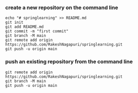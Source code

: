 ### create a new repository on the command line
```
echo "# springlearning" >> README.md 
git init 
git add README.md 
git commit -m "first commit" 
git branch -M main 
git remote add origin https://github.com/RakeshNagapuri/springlearning.git
git push -u origin main
```

### push an existing repository from the command line
```
git remote add origin https://github.com/RakeshNagapuri/springlearning.git
git branch -M main
git push -u origin main
```
